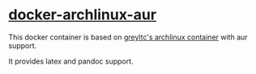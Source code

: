 # [docker-archlinux-aur][docker-link]

This docker container is based on [greyltc's archlinux container][archlinux-aur]
with aur support.

It provides latex and pandoc support.

[archlinux-aur]: https://github.com/greyltc/docker-archlinux-aur
[docker-link]: https://hub.docker.com/repository/docker/sh3rm4ncs/latex-archlinux
